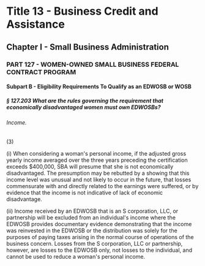 
# Title 13 - Business Credit and Assistance
## Chapter I - Small Business Administration
### PART 127 - WOMEN-OWNED SMALL BUSINESS FEDERAL CONTRACT PROGRAM
#### Subpart B - Eligibility Requirements To Qualify as an EDWOSB or WOSB
##### § 127.203 What are the rules governing the requirement that economically disadvantaged women must own EDWOSBs?
###### Income.

(3)

(i) When considering a woman's personal income, if the adjusted gross yearly income averaged over the three years preceding the certification exceeds $400,000, SBA will presume that she is not economically disadvantaged. The presumption may be rebutted by a showing that this income level was unusual and not likely to occur in the future, that losses commensurate with and directly related to the earnings were suffered, or by evidence that the income is not indicative of lack of economic disadvantage.

(ii) Income received by an EDWOSB that is an S corporation, LLC, or partnership will be excluded from an individual's income where the EDWOSB provides documentary evidence demonstrating that the income was reinvested in the EDWOSB or the distribution was solely for the purposes of paying taxes arising in the normal course of operations of the business concern. Losses from the S corporation, LLC or partnership, however, are losses to the EDWOSB only, not losses to the individual, and cannot be used to reduce a woman's personal income.
